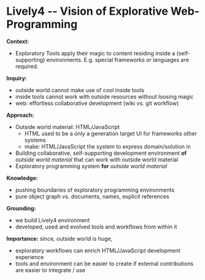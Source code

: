 # Lively4 -- Vision of Explorative Web-Programming

<!-- Context: What is the broad context of the work? What is the importance of the general research area? -->
**Context:** 
- Exploratory Tools apply their magic to content residing inside a (self-supporting) environments. E.g. special frameworks or languages are required.

<!-- Inquiry: What problem or question does the paper address? How has this problem or question been addressed by others (if at all)? -->
**Inquiry:**
- outside world cannot make use of cool inside tools
- inside tools cannot work with outside resources without loosing magic
- web: effortless collaborative development (wiki vs. git workflow)

<!-- Approach: What was done that unveiled new knowledge? -->
**Approach:** 
- Outside world material: HTML/JavaScript
  - HTML used to be a only a generation target UI for frameworks other systems
  - make: HTML/JavaScript the system to express domain/solution in
- Building collaborative, self-supporting development environment **of** *outside world material* that can work with outside world material
- Exploratory programming system **for** *outside world material*

<!-- Knowledge: What new facts were uncovered? If the research was not results oriented, what new capabilities are enabled by the work? -->
**Knowledge:**
- pushing boundaries of exploratory programming environments
- pure object graph vs. documents, names, explicit references

<!-- Grounding: What argument, feasibility proof, artifacts, or results and evaluation support this work? -->
**Grounding:**
- we build Lively4 environment
- developed, used and evolved tools and workflows from within it

<!-- Importance: Why does this work matter? -->
**Importance:** since, outside world is huge, 
- exploratory workflows can enrich HTML/JavaScript development experience 
- tools and environment can be easier to create if external contributions are easier to integrate / use







